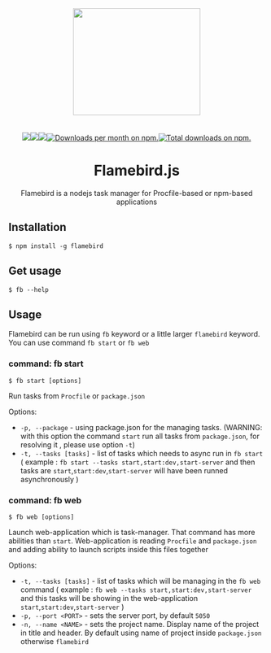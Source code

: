 <div align="center">
  <a href="https://www.npmjs.com/package/flamebird">
    <img width="250" height="210" src="https://github.com/acacode/flamebird/raw/master/lib/app/logo.png">
  </a>
  <br>
  <br>


  <br>
<a href="https://github.com/acacode/flamebird/blob/master/LICENSE"><img src="https://img.shields.io/badge/license-MIT-red.svg?style=flat-square"></a><a href="https://www.npmjs.com/package/flamebird"><img src="https://img.shields.io/npm/v/flamebird.svg?style=flat-square"></a><a href="https://travis-ci.org/acacode/flamebird"><img src="https://img.shields.io/travis/acacode/flamebird.svg?style=flat-square"></a><a href="https://npmcharts.com/compare/flamebird?minimal=true"><img src="https://img.shields.io/npm/dm/flamebird.svg?style=flat-square" alt="Downloads per month on npm."></a><a href="https://npmcharts.com/compare/flamebird?minimal=true"><img src="https://img.shields.io/npm/dt/flamebird.svg?style=flat-square" alt="Total downloads on npm."></a>
<h1>Flamebird.js</h1>
  <p>
    Flamebird is a nodejs task manager for Procfile-based or npm-based applications
  </p>
</div>

<h2 align="left">Installation</h2>

    $ npm install -g flamebird

<h2 align="left">Get usage</h2>

    $ fb --help

<h2 align="left">Usage</h2>

Flamebird can be run using `fb` keyword or a little larger `flamebird` keyword.
You can use command `fb start` or `fb web`

<h3 align="left">command: fb start</h2>

    $ fb start [options]

Run tasks from `Procfile` or `package.json` 

Options:
- `-p, --package` - using package.json for the managing tasks. (WARNING: with this option the command `start` run all tasks from `package.json`, for resolving it , please use option `-t`)
- `-t, --tasks [tasks]` - list of tasks which needs to async run in `fb start` ( example : `fb start --tasks start,start:dev,start-server` and then tasks are `start`,`start:dev`,`start-server` will have been runned asynchronously )

<h3 align="left">command: fb web</h2>

    $ fb web [options]

Launch web-application which is task-manager. That command has more abilities than `start`. Web-application is reading `Procfile` and `package.json` and adding ability to launch scripts inside this files together

Options:
- `-t, --tasks [tasks]` - list of tasks which will be managing in the `fb web` command ( example : `fb web --tasks start,start:dev,start-server` and this tasks will be showing in the web-application `start`,`start:dev`,`start-server` )
- `-p, --port <PORT>` - sets the server port, by default `5050`
- `-n, --name <NAME>` - sets the project name. Display name of the project in title and header. By default using name of project inside `package.json` otherwise `flamebird`
